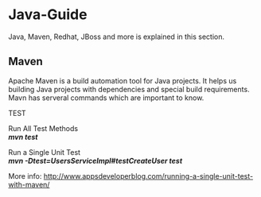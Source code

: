 # Java-Guide
Java, Maven, Redhat, JBoss and more is explained in this section.

## Maven 

Apache Maven is a build automation tool for Java projects. It helps us building Java projects with dependencies and special build requirements.
Mavn has serveral commands which are important to know.

TEST <br>

Run All Test Methods <br>
<b><i>mvn test </i></b>

Run a Single Unit Test <br>
<b><i>mvn -Dtest=UsersServiceImpl#testCreateUser test</i></b>

More info:
http://www.appsdeveloperblog.com/running-a-single-unit-test-with-maven/
